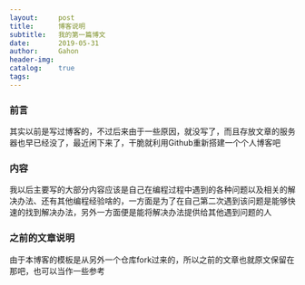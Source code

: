```yaml
---
layout:     post
title:      博客说明
subtitle:   我的第一篇博文
date:       2019-05-31
author:     Gahon
header-img:
catalog:    true
tags:
---
```


### 前言

其实以前是写过博客的，不过后来由于一些原因，就没写了，而且存放文章的服务器也早已经没了，最近闲下来了，干脆就利用Github重新搭建一个个人博客吧

### 内容

我以后主要写的大部分内容应该是自己在编程过程中遇到的各种问题以及相关的解决办法、还有其他编程经验啥的，一方面是为了在自己第二次遇到该问题是能够快速的找到解决办法，另外一方面便是能将解决办法提供给其他遇到问题的人

### 之前的文章说明

由于本博客的模板是从另外一个仓库fork过来的，所以之前的文章也就原文保留在那吧，也可以当作一些参考
